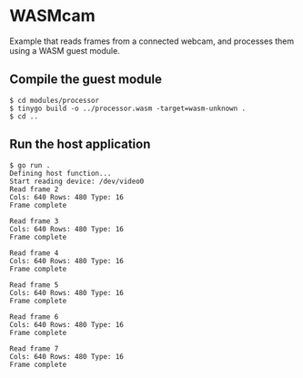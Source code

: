 # WASMcam

Example that reads frames from a connected webcam, and processes them using a WASM guest module.

## Compile the guest module

```shell
$ cd modules/processor
$ tinygo build -o ../processor.wasm -target=wasm-unknown .
$ cd ..
```

## Run the host application

```shell                           
$ go run .
Defining host function...
Start reading device: /dev/video0
Read frame 2
Cols: 640 Rows: 480 Type: 16
Frame complete

Read frame 3
Cols: 640 Rows: 480 Type: 16
Frame complete

Read frame 4
Cols: 640 Rows: 480 Type: 16
Frame complete

Read frame 5
Cols: 640 Rows: 480 Type: 16
Frame complete

Read frame 6
Cols: 640 Rows: 480 Type: 16
Frame complete

Read frame 7
Cols: 640 Rows: 480 Type: 16
Frame complete
```
